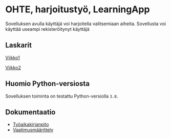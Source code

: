 # OHTE, harjoitustyö, LearningApp

Sovelluksen avulla käyttäjä voi harjoitella valitsemiaan aiheita. Sovellusta voi käyttää useampi rekisteröitynyt käyttäjä

## Laskarit

[Viikko1](laskarit/viikko1/)

[Viikko2](laskarit/viikko2/)

## Huomio Python-versiosta

Sovelluksen toiminta on testattu Python-versiolla `3.8`.

## Dokumentaatio

- [Työaikakirjanpito](./Dokumentaatio/tuntikirjanpito.md)
- [Vaatimusmäärittely](./Dokumentaatio/vaatimusmaarittely.md)

